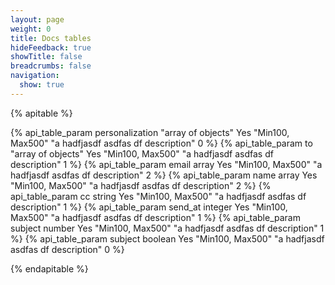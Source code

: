 ```yaml
---
layout: page
weight: 0
title: Docs tables
hideFeedback: true
showTitle: false
breadcrumbs: false
navigation:
  show: true
---
```


{% apitable %}

  {% api_table_param personalization "array of objects" Yes "Min100, Max500" "a hadfjasdf asdfas df description" 0 %}
    {% api_table_param to "array of objects" Yes "Min100, Max500" "a hadfjasdf asdfas df description" 1 %}
      {% api_table_param email array Yes "Min100, Max500" "a hadfjasdf asdfas df description" 2 %}
      {% api_table_param name array Yes "Min100, Max500" "a hadfjasdf asdfas df description" 2 %}
    {% api_table_param cc string Yes "Min100, Max500" "a hadfjasdf asdfas df description" 1 %}
    {% api_table_param send_at integer Yes "Min100, Max500" "a hadfjasdf asdfas df description" 1 %}
    {% api_table_param subject number Yes "Min100, Max500" "a hadfjasdf asdfas df description" 1 %}
  {% api_table_param subject boolean Yes "Min100, Max500" "a hadfjasdf asdfas df description" 0 %}

{% endapitable %}
